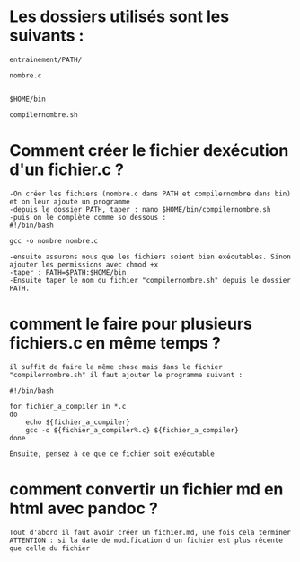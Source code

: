 # Les dossiers utilisés sont les suivants :

```
entrainement/PATH/

nombre.c


$HOME/bin

compilernombre.sh
```

# Comment créer le fichier dexécution d'un fichier.c ?

```
-On créer les fichiers (nombre.c dans PATH et compilernombre dans bin) et on leur ajoute un programme
-depuis le dossier PATH, taper : nano $HOME/bin/compilernombre.sh
-puis on le complète comme so dessous :
#!/bin/bash

gcc -o nombre nombre.c

-ensuite assurons nous que les fichiers soient bien exécutables. Sinon ajouter les permissions avec chmod +x
-taper : PATH=$PATH:$HOME/bin
-Ensuite taper le nom du fichier "compilernombre.sh" depuis le dossier PATH.
```

# comment le faire pour plusieurs fichiers.c en même temps ?

```
il suffit de faire la même chose mais dans le fichier "compilernombre.sh" il faut ajouter le programme suivant :

#!/bin/bash

for fichier_a_compiler in *.c
do
	echo ${fichier_a_compiler}
	gcc -o ${fichier_a_compiler%.c} ${fichier_a_compiler}
done

Ensuite, pensez à ce que ce fichier soit exécutable
```

# comment convertir un fichier md en html avec pandoc ?

```
Tout d'abord il faut avoir créer un fichier.md, une fois cela terminer
ATTENTION : si la date de modification d'un fichier est plus récente que celle du fichier
```
